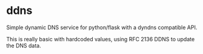 ddns
====

Simple dynamic DNS service for python/flask with a dyndns compatible API.

This is really basic with hardcoded values, using RFC 2136 DDNS to update the DNS data.
